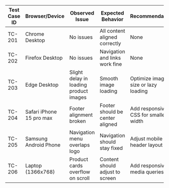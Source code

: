 | Test Case ID | Browser/Device        | Observed Issue                         | Expected Behavior               | Recommendation                       |
| ------------ | --------------------- | -------------------------------------- | ------------------------------- | ------------------------------------ |
| TC-201       | Chrome Desktop        | No issues                              | All content aligned correctly   | None                                 |
| TC-202       | Firefox Desktop       | No issues                              | Navigation and links work fine  | None                                 |
| TC-203       | Edge Desktop          | Slight delay in loading product images | Smooth image loading            | Optimize image size or lazy loading  |
| TC-204       | Safari iPhone 15 pro max      | Footer alignment broken                | Footer should be center aligned | Add responsive CSS for smaller width |
| TC-205       | Samsung Android Phone | Navigation menu overlaps logo          | Navigation should stay fixed    | Adjust mobile header layout          |
| TC-206       | Laptop (1366x768)     | Product cards overflow on scroll       | Content should adjust to screen | Add responsive media queries         |


